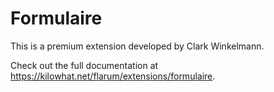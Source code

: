 # Formulaire

This is a premium extension developed by Clark Winkelmann.

Check out the full documentation at <https://kilowhat.net/flarum/extensions/formulaire>.
